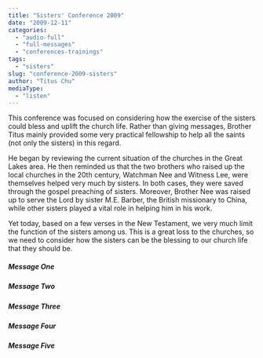 ```yaml
---
title: "Sisters' Conference 2009"
date: "2009-12-11"
categories: 
  - "audio-full"
  - "full-messages"
  - "conferences-trainings"
tags: 
  - "sisters"
slug: "conference-2009-sisters"
author: "Titus Chu"
mediaType: 
  - "listen"
---
```


This conference was focused on considering how the exercise of the sisters could bless and uplift the church life. Rather than giving messages, Brother Titus mainly provided some very practical fellowship to help all the saints (not only the sisters) in this regard.

He began by reviewing the current situation of the churches in the Great Lakes area. He then reminded us that the two brothers who raised up the local churches in the 20th century, Watchman Nee and Witness Lee, were themselves helped very much by sisters. In both cases, they were saved through the gospel preaching of sisters. Moreover, Brother Nee was raised up to serve the Lord by sister M.E. Barber, the British missionary to China, while other sisters played a vital role in helping him in his work.

Yet today, based on a few verses in the New Testament, we very much limit the function of the sisters among us. This is a great loss to the churches, so we need to consider how the sisters can be the blessing to our church life that they should be.

##### Message One

##### Message Two

##### Message Three

##### Message Four

##### Message Five
